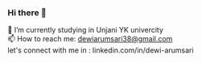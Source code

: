 ### Hi there 👋

<!--
**roannarum/roannarum** is a ✨ _special_ ✨ repository because its `README.md` (this file) appears on your GitHub profile.

Here are some ideas to get you started:

- 🔭 I’m currently working on ...
- 🌱 I’m currently learning ...
- 👯 I’m looking to collaborate on ...
- 🤔 I’m looking for help with ...
- 💬 Ask me about ...
- 📫 How to reach me: ...
- 😄 Pronouns: ...
- ⚡ Fun fact: ...
-->

🔭 I’m currently studying in Unjani YK univercity<br>
📫 How to reach me: dewiarumsari38@gmail.com<br>
let's connect with me in : linkedin.com/in/dewi-arumsari
